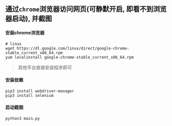 ## 通过`chrome`浏览器访问网页(可静默开启, 即看不到浏览器启动), 并截图

#### 安装chrome浏览器

    # linux
    wget https://dl.google.com/linux/direct/google-chrome-stable_current_x86_64.rpm
    yum localinstall google-chrome-stable_current_x86_64.rpm

> 其他平台直接安装程序即可

#### 安装依赖

    pip3 install webdriver-manager
    pip3 install selenium

#### 启动截图

    python3 main.py
